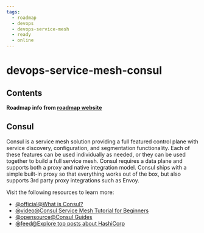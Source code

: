 ```yaml
---
tags:
  - roadmap
  - devops
  - devops-service-mesh
  - ready
  - online
---
```


# devops-service-mesh-consul

## Contents

__Roadmap info from [roadmap website](https://roadmap.sh/devops/consul@OXOTm3nz6o44p50qd0brN)__

## Consul

Consul is a service mesh solution providing a full featured control plane with service discovery, configuration, and segmentation functionality. Each of these features can be used individually as needed, or they can be used together to build a full service mesh. Consul requires a data plane and supports both a proxy and native integration model. Consul ships with a simple built-in proxy so that everything works out of the box, but also supports 3rd party proxy integrations such as Envoy.

Visit the following resources to learn more:

* [@official@What is Consul?](https://www.consul.io/docs/intro)
* [@video@Consul Service Mesh Tutorial for Beginners](https://www.youtube.com/watch?v=s3I1kKKfjtQ)
* [@opensource@Consul Guides](https://github.com/hashicorp/consul-guides)
* [@feed@Explore top posts about HashiCorp](https://app.daily.dev/tags/hashicorp?ref=roadmapsh)
